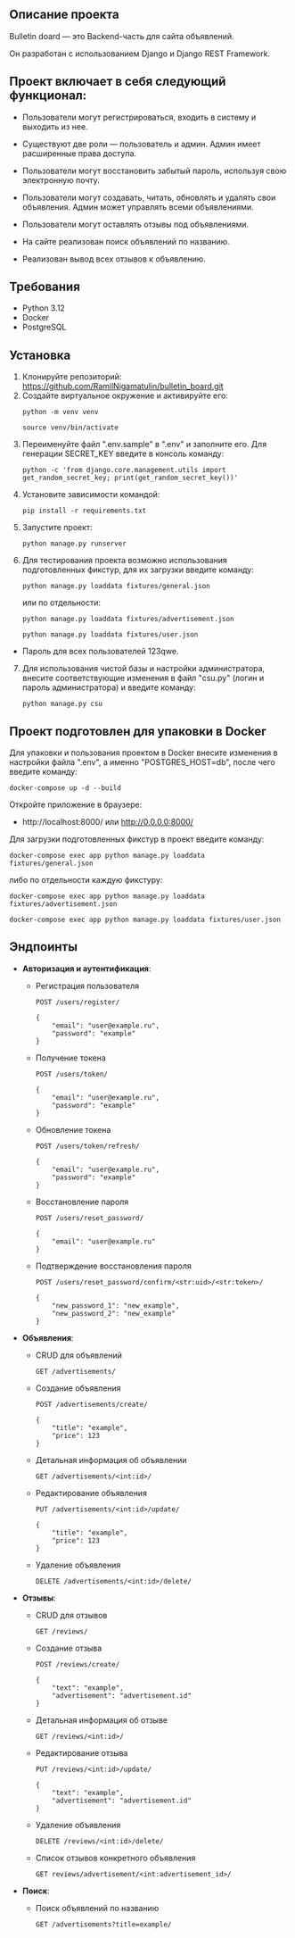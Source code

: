 ## Описание проекта

Bulletin doard  — это Backend-часть для сайта объявлений.

Он разработан с использованием Django и Django REST Framework. 

## Проект включает в себя следующий функционал:

- Пользователи могут регистрироваться, входить в систему и выходить из нее.

- Существуют две роли — пользователь и админ. Админ имеет расширенные права доступа.

- Пользователи могут восстановить забытый пароль, используя свою электронную почту.

- Пользователи могут создавать, читать, обновлять и удалять свои объявления. Админ может управлять всеми объявлениями.

- Пользователи могут оставлять отзывы под объявлениями.

- На сайте реализован поиск объявлений по названию.

- Реализован вывод всех отзывов к объявлению.

## Требования

- Python 3.12
- Docker
- PostgreSQL

## Установка
1. Клонируйте репозиторий: https://github.com/RamilNigamatulin/bulletin_board.git
2. Создайте виртуальное окружение и активируйте его:
    ```
    python -m venv venv
    ```
    ```
    source venv/bin/activate
    ```
3. Переименуйте файл ".env.sample" в ".env" и заполните его.
Для генерации SECRET_KEY введите в консоль команду: 
    ```
    python -c 'from django.core.management.utils import get_random_secret_key; print(get_random_secret_key())'
    ```
4. Установите зависимости командой: 
    ```
    pip install -r requirements.txt
    ```
5. Запустите проект:
    ```
    python manage.py runserver
    ```
6. Для тестирования проекта возможно использования подготовленных фикстур, для их загрузки введите команду:
    ```
    python manage.py loaddata fixtures/general.json
    ```
    или по отдельности: 
    ```
    python manage.py loaddata fixtures/advertisement.json
    ```
    ```
    python manage.py loaddata fixtures/user.json
    ```
- Пароль для всех пользователей 123qwe.
7. Для использования чистой базы и настройки администратора, внесите соответствующие изменения в файл "csu.py" (логин и пароль администратора) и введите команду: 
    ```
    python manage.py csu
    ```

## Проект подготовлен для упаковки в Docker

Для упаковки и пользования проектом в Docker внесите изменения в настройки файла ".env", а именно "POSTGRES_HOST=db", после чего введите команду:
```
docker-compose up -d --build
```

Откройте приложение в браузере:
- http://localhost:8000/ или http://0.0.0.0:8000/

Для загрузки подготовленных фикстур в проект введите команду:
```
docker-compose exec app python manage.py loaddata fixtures/general.json
```
либо по отдельности каждую фикстуру: 
```
docker-compose exec app python manage.py loaddata fixtures/advertisement.json
```
```
docker-compose exec app python manage.py loaddata fixtures/user.json
```


## Эндпоинты

- **Авторизация и аутентификация**:
  - Регистрация пользователя
    ```
    POST /users/register/
    ``` 
    ```
    {
        "email": "user@example.ru",
        "password": "example"
    }
    ```
  - Получение токена
    ```
    POST /users/token/
    ``` 
    ```
    {
        "email": "user@example.ru",
        "password": "example"
    }
    ```
  - Обновление токена
    ```
    POST /users/token/refresh/
    ```
    ```
    {
        "email": "user@example.ru",
        "password": "example"
    }
    ```
  - Восстановление пароля
    ```
    POST /users/reset_password/
    ```
    ```
    {
        "email": "user@example.ru"
    }
    ```
  - Подтверждение восстановления пароля
    ```
    POST /users/reset_password/confirm/<str:uid>/<str:token>/
    ``` 
    ```
    {
        "new_password_1": "new_example",
        "new_password_2": "new_example"
    }
    ```

- **Объявления**:
  - CRUD для объявлений
    ```
    GET /advertisements/
    ``` 
  - Создание объявления
    ```
    POST /advertisements/create/
    ``` 
    ```
    {
        "title": "example",
        "price": 123
    }
    ```
  - Детальная информация об объявлении
    ```
    GET /advertisements/<int:id>/
    ```
  - Редактирование объявления
    ```
    PUT /advertisements/<int:id>/update/
    ```
    ```
    {
        "title": "example",
        "price": 123
    }
    ```
  - Удаление объявления
    ```
    DELETE /advertisements/<int:id>/delete/
    ```

- **Отзывы**:
  - CRUD для отзывов
    ```
    GET /reviews/
    ``` 
  - Создание отзыва
    ```
    POST /reviews/create/
    ``` 
    ```
    {
        "text": "example",
        "advertisement": "advertisement.id"
    }
    ```
  - Детальная информация об отзыве
    ```
    GET /reviews/<int:id>/
    ```
  - Редактирование отзыва
    ```
    PUT /reviews/<int:id>/update/
    ```
    ```
    {
        "text": "example",
        "advertisement": "advertisement.id"
    }
    ```
  - Удаление объявления
    ```
    DELETE /reviews/<int:id>/delete/
    ```
  - Список отзывов конкретного объявления
    ```
    GET reviews/advertisement/<int:advertisement_id>/
    ```
    
- **Поиск**:
  - Поиск объявлений по названию 
    ```
    GET /advertisements?title=example/
    ``` 
    

